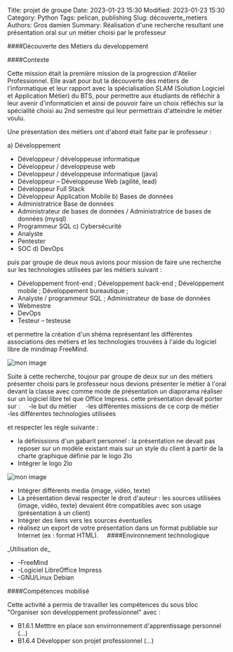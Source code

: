 Title: projet de groupe
Date: 2023-01-23 15:30
Modified: 2023-01-23 15:30
Category: Python
Tags: pelican, publishing
Slug: découverte_metiers
Authors: Gros damien
Summary: Réalisation d'une recherche resultant une présentation oral sur un métier choisi par le professeur

                    
####Découverte des Métiers du developpement

####Contexte

Cette mission était la première mission de la progression d'Atelier Professionnel. Elle avait pour but la découverte des métiers de l'informatique et leur rapport avec la spécialisation SLAM (Solution Logiciel et Application Métier) du BTS, pour permettre aux étudiants de réfléchir à leur avenir d'informaticien et ainsi de pouvoir faire un choix réfléchis sur la spécialité choisi au 2nd semestre qui leur permettrais d'atteindre le métier voulu.

Une présentation des métiers ont d'abord était faite par le professeur :

a) Développement
- Développeur / développeuse informatique
- Développeur / développeuse web
- Développeur / développeuse informatique (java)
- Développeur – Développeuse Web (agilité, lead)
- Développeur Full Stack
- Développeur Application Mobile
b) Bases de données
- Administratrice Base de données
- Administrateur de bases de données / Administratrice de bases de données (mysql)
- Programmeur SQL
c) Cybersécurité
- Analyste
- Pentester
- SOC
d) DevOps

puis par groupe de deux nous avions pour mission de faire une recherche sur les technologies utilisées par les métiers suivant :

- Développement front-end ; Développement back-end ; Développement mobile ; Développement bureautique ;
- Analyste / programmeur SQL ; Administrateur de base de données
- Webmestre
- DevOps
- Testeur – testeuse

et permettre la création d'un shéma représentant les différentes associations des métiers et les technologies trouvées à l'aide du logiciel libre de mindmap FreeMind.

![mon image](./theme/images/Technologie.png)

Suite à cette recherche, toujour par groupe de deux sur un des métiers présenter choisi pars le professeur nous devions présenter le métier à l'oral devant la classe avec comme mode de présentation un diaporama réaliser sur un logiciel libre tel que Office Impress.
cette présentation devait porter sur :
    -le but du métier
    -les différentes missions de ce corp de métier
    -les différentes technologies utilisées

et respecter les règle suivante :

- la définissions d'un gabarit personnel : la présentation ne devait pas reposer sur un modèle existant mais sur un style du client à partir de la charte graphique définie par le logo 2lo
- Intégrer le logo 2lo

![mon image](./theme/images/2lo.png)

- Intégrer différents media (image, vidéo, texte)
- La présentation devai respecter le droit d'auteur : les sources utilisées (image, vidéo, texte) devaient être compatibles avec son usage (présentation à un client)
- Intégrer des liens vers les sources éventuelles
- réalisez un export de votre présentation dans un format publiable sur Internet (ex : format HTML).
    
####Environnement technologique

\_Utilisation de\_

- -FreeMind
- -Logiciel LibreOffice Impress
- -GNU/Linux Debian

####Compétences mobilisé

Cette activité a permis de travailler les compétences du sous bloc "Organiser son developpement professionnel" avec :
- B1.6.1 Metttre en place son envirronnement d'apprentissage personnel (...)
- B1.6.4 Développer son projet professionnel (...)

